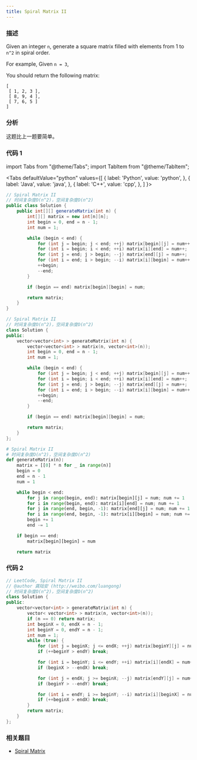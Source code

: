 ```yaml
---
title: Spiral Matrix II
---
```


### 描述

Given an integer `n`, generate a square matrix filled with elements from 1 to `n^2` in spiral order.

For example,
Given `n = 3`,

You should return the following matrix:

```
[
 [ 1, 2, 3 ],
 [ 8, 9, 4 ],
 [ 7, 6, 5 ]
]
```

### 分析

这题比上一题要简单。

### 代码 1

import Tabs from "@theme/Tabs";
import TabItem from "@theme/TabItem";

<Tabs
defaultValue="python"
values={[
{ label: 'Python', value: 'python', },
{ label: 'Java', value: 'java', },
{ label: 'C++', value: 'cpp', },
]
}>
<TabItem value="java">

```java
// Spiral Matrix II
// 时间复杂度O(n^2)，空间复杂度O(n^2)
public class Solution {
    public int[][] generateMatrix(int n) {
        int[][] matrix = new int[n][n];
        int begin = 0, end = n - 1;
        int num = 1;

        while (begin < end) {
            for (int j = begin; j < end; ++j) matrix[begin][j] = num++;
            for (int i = begin; i < end; ++i) matrix[i][end] = num++;
            for (int j = end; j > begin; --j) matrix[end][j] = num++;
            for (int i = end; i > begin; --i) matrix[i][begin] = num++;
            ++begin;
            --end;
        }

        if (begin == end) matrix[begin][begin] = num;

        return matrix;
    }
}
```

</TabItem>
<TabItem value="cpp">

```cpp
// Spiral Matrix II
// 时间复杂度O(n^2)，空间复杂度O(n^2)
class Solution {
public:
    vector<vector<int> > generateMatrix(int n) {
        vector<vector<int> > matrix(n, vector<int>(n));
        int begin = 0, end = n - 1;
        int num = 1;

        while (begin < end) {
            for (int j = begin; j < end; ++j) matrix[begin][j] = num++;
            for (int i = begin; i < end; ++i) matrix[i][end] = num++;
            for (int j = end; j > begin; --j) matrix[end][j] = num++;
            for (int i = end; i > begin; --i) matrix[i][begin] = num++;
            ++begin;
            --end;
        }

        if (begin == end) matrix[begin][begin] = num;

        return matrix;
    }
};
```

</TabItem>

<TabItem value="python">

```python
# Spiral Matrix II
# 时间复杂度O(n^2)，空间复杂度O(n^2)
def generateMatrix(n):
    matrix = [[0] * n for _ in range(n)]
    begin = 0
    end = n - 1
    num = 1

    while begin < end:
        for j in range(begin, end): matrix[begin][j] = num; num += 1
        for i in range(begin, end): matrix[i][end] = num; num += 1
        for j in range(end, begin, -1): matrix[end][j] = num; num += 1
        for i in range(end, begin, -1): matrix[i][begin] = num; num += 1
        begin += 1
        end -= 1

    if begin == end:
        matrix[begin][begin] = num

    return matrix
```

</TabItem>
</Tabs>

### 代码 2

```cpp
// LeetCode, Spiral Matrix II
// @author 龚陆安 (http://weibo.com/luangong)
// 时间复杂度O(n^2)，空间复杂度O(n^2)
class Solution {
public:
    vector<vector<int> > generateMatrix(int n) {
        vector< vector<int> > matrix(n, vector<int>(n));
        if (n == 0) return matrix;
        int beginX = 0, endX = n - 1;
        int beginY = 0, endY = n - 1;
        int num = 1;
        while (true) {
            for (int j = beginX; j <= endX; ++j) matrix[beginY][j] = num++;
            if (++beginY > endY) break;

            for (int i = beginY; i <= endY; ++i) matrix[i][endX] = num++;
            if (beginX > --endX) break;

            for (int j = endX; j >= beginX; --j) matrix[endY][j] = num++;
            if (beginY > --endY) break;

            for (int i = endY; i >= beginY; --i) matrix[i][beginX] = num++;
            if (++beginX > endX) break;
        }
        return matrix;
    }
};
```

### 相关题目

- [Spiral Matrix](spiral-matrix.md)
